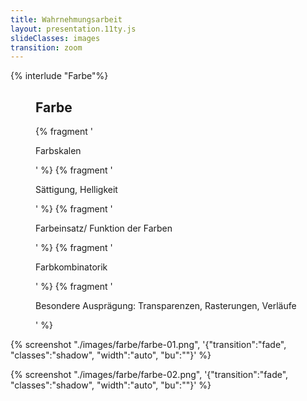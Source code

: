 ```yaml
---
title: Wahrnehmungsarbeit
layout: presentation.11ty.js
slideClasses: images
transition: zoom
---
```


{% interlude "Farbe"%}

<section class="simple">
  <figure>
    <div>
    <h1>Farbe</h1>
    {% fragment '<p class="list">Farbskalen</p>' %}
    {% fragment '<p class="list">Sättigung, Helligkeit</p>' %}
    {% fragment '<p class="list">Farbeinsatz/ Funktion der Farben</p>' %}
    {% fragment '<p class="list">Farbkombinatorik</p>' %}
    {% fragment '<p class="list">Besondere Ausprägung: Transparenzen, Rasterungen, Verläufe</p>' %}
    </div>
  </figure>
</section>

{% screenshot "./images/farbe/farbe-01.png", '{"transition":"fade", "classes":"shadow", "width":"auto", "bu":""}' %}

{% screenshot "./images/farbe/farbe-02.png", '{"transition":"fade", "classes":"shadow", "width":"auto", "bu":""}' %}